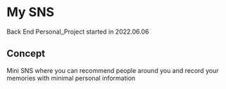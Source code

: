 # My SNS
Back End Personal_Project started in 2022.06.06

## Concept
Mini SNS where you can recommend people around you and record your memories with minimal personal information

